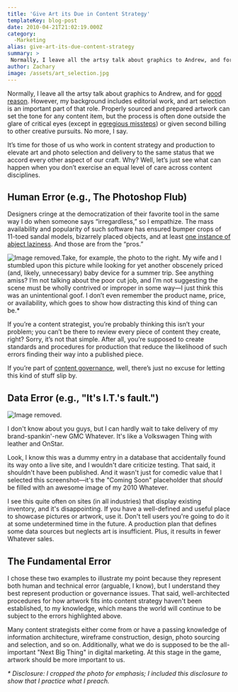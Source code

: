 ```yaml
---
title: 'Give Art its Due in Content Strategy'
templateKey: blog-post
date: 2010-04-21T21:02:19.000Z
category: 
  -Marketing
alias: give-art-its-due-content-strategy
summary: > 
 Normally, I leave all the artsy talk about graphics to Andrew, and for good reason. However, my background includes editorial work, and art selection is an important part of that role. Properly sourced and prepared artwork can set the tone for any content item, but the process is often done outside the glare of critical eyes (except in egregious missteps) or given second billing to other creative pursuits. No more, I say.
author: Zachary
image: /assets/art_selection.jpg
---
```


Normally, I leave all the artsy talk about graphics to Andrew, and for [good reason](/2009/04/24/team-photos). However, my background includes editorial work, and art selection is an important part of that role. Properly sourced and prepared artwork can set the tone for any content item, but the process is often done outside the glare of critical eyes (except in [egregious missteps](http://www.museumofhoaxes.com/hoax/photo_database/image/darkened_mug_shot/)) or given second billing to other creative pursuits. No more, I say.

It’s time for those of us who work in content strategy and production to elevate art and photo selection and delivery to the same status that we accord every other aspect of our craft. Why? Well, let’s just see what can happen when you don’t exercise an equal level of care across content disciplines.

Human Error (e.g., The Photoshop Flub)
--------------------------------------

Designers cringe at the democratization of their favorite tool in the same way I do when someone says “irregardless,” so I empathize. The mass availability and popularity of such software has ensured bumper crops of 11-toed sandal models, bizarrely placed objects, and at least [one instance of abject laziness](http://photoshopdisasters.blogspot.com/2010/04/chipotle-ixnay-ethay-oremlay-ipsumway.html). And those are from the “pros.”

![Image removed.](/core/misc/icons/e32700/error.svg "This image has been removed. For security reasons, only images from the local domain are allowed.")Take, for example, the photo to the right. My wife and I stumbled upon this picture while looking for yet another obscenely priced (and, likely, unnecessary) baby device for a summer trip. See anything amiss? I’m not talking about the poor cut job, and I’m not suggesting the scene must be wholly contrived or improper in some way—I just think this was an unintentional goof. I don’t even remember the product name, price, or availability, which goes to show how distracting this kind of thing can be.\*

If you’re a content strategist, you’re probably thinking this isn’t your problem; you can’t be there to review every piece of content they create, right? Sorry, it’s not that simple. After all, you’re supposed to create standards and procedures for production that reduce the likelihood of such errors finding their way into a published piece.

If you’re part of [content governance](/2010/04/01/content-governance-common-concern), well, there’s just no excuse for letting this kind of stuff slip by.

Data Error (e.g., "It's I.T.'s fault.")
---------------------------------------

![Image removed.](/core/misc/icons/e32700/error.svg "This image has been removed. For security reasons, only images from the local domain are allowed.")

I don't know about you guys, but I can hardly wait to take delivery of my brand-spankin'-new GMC Whatever. It's like a Volkswagen Thing with leather and OnStar.

Look, I know this was a dummy entry in a database that accidentally found its way onto a live site, and I wouldn't dare criticize testing. That said, it shouldn't have been published. And it wasn't just for comedic value that I selected this screenshot—it's the "Coming Soon" placeholder that _should_ be filled with an awesome image of my 2010 Whatever.

I see this quite often on sites (in all industries) that display existing inventory, and it's disappointing. If you have a well-defined and useful place to showcase pictures or artwork, use it. Don't tell users you're going to do it at some undetermined time in the future. A production plan that defines some data sources but neglects art is insufficient. Plus, it results in fewer Whatever sales.

The Fundamental Error
---------------------

I chose these two examples to illustrate my point because they represent both human and technical error (arguable, I know), but I understand they best represent production or governance issues. That said, well-architected procedures for how artwork fits into content strategy haven't been established, to my knowledge, which means the world will continue to be subject to the errors highlighted above.

Many content strategists either come from or have a passing knowledge of information architecture, wireframe construction, design, photo sourcing and selection, and so on. Additionally, what we do is supposed to be the all-important "Next Big Thing" in digital marketing. At this stage in the game, artwork should be more important to us.

_\* Disclosure: I cropped the photo for emphasis; I included this disclosure to show that I practice what I preach._